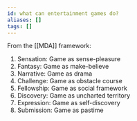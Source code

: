 ```yaml
---
id: what can entertainment games do?
aliases: []
tags: []
---
```


From the [[MDA]] framework:

1. Sensation:    Game as sense-pleasure  
2. Fantasy:    Game as make-believe  
3. Narrative:     Game as drama  
4. Challenge:    Game as obstacle course   
5. Fellowship:    Game as social framework  
6. Discovery:    Game as uncharted territory  
7. Expression:    Game as self-discovery  
8. Submission:    Game as pastime 
